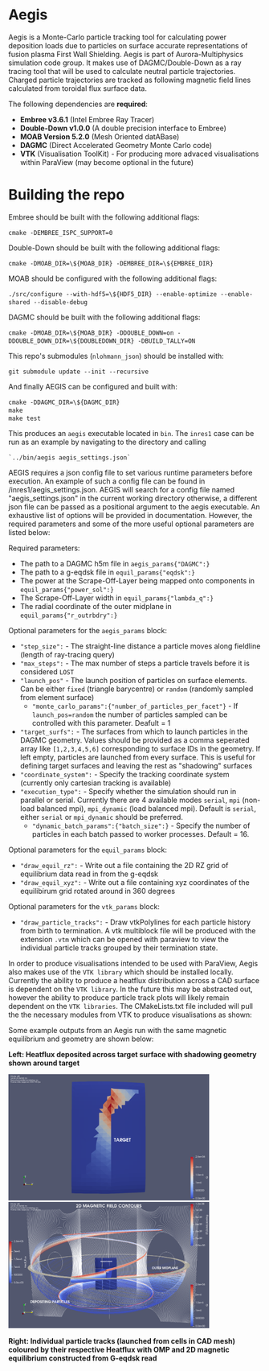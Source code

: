 # Aegis 
Aegis is a Monte-Carlo particle tracking tool for calculating power deposition loads due to particles on surface accurate representations of fusion plasma First Wall Shielding. Aegis is part of Aurora-Multiphysics simulation code group. It makes use of DAGMC/Double-Down as a ray tracing tool that will be used to calculate neutral particle trajectories. Charged particle trajectories are tracked as following magnetic field lines calculated from toroidal flux surface data.

The following dependencies are **required**:
- **Embree v3.6.1** (Intel Embree Ray Tracer)  
- **Double-Down v1.0.0** (A double precision interface to Embree) 
- **MOAB Version 5.2.0** (Mesh Oriented datABase) 
- **DAGMC** (Direct Accelerated Geometry Monte Carlo code)
- **VTK** (Visualisation ToolKit) - For producing more advaced visualisations within ParaView (may become optional in the future)

# Building the repo
Embree should be built with the following additional flags:

    cmake -DEMBREE_ISPC_SUPPORT=0
Double-Down should be built with the following additional flags:

    cmake -DMOAB_DIR=\${MOAB_DIR} -DEMBREE_DIR=\${EMBREE_DIR}
MOAB should be configured with the following additional flags:

    ./src/configure --with-hdf5=\${HDF5_DIR} --enable-optimize --enable-shared --disable-debug
DAGMC should be built with the following additional flags:

    cmake -DMOAB_DIR=\${MOAB_DIR} -DDOUBLE_DOWN=on -DDOUBLE_DOWN_DIR=\${DOUBLEDOWN_DIR} -DBUILD_TALLY=ON

This repo's submodules (`nlohmann_json`) should be installed with:

    git submodule update --init --recursive

And finally AEGIS can be configured and built with:

    cmake -DDAGMC_DIR=\${DAGMC_DIR} 
    make 
    make test

This produces an `aegis` executable located in `bin`. The `inres1` case can be run as an example by navigating to the directory and calling 

    `../bin/aegis aegis_settings.json`

AEGIS requires a json config file to set various runtime parameters before execution. An example of such a config file can be found in /inres1/aegis_settings.json. AEGIS will search for a config file named "aegis_settings.json" in the current working directory otherwise, a different json file can be passed as a positional argument to the aegis executable. An exhaustive list of options will be provided in documentation. However, the required parameters and some of the more useful optional parameters are listed below:

Required parameters: 
- The path to a DAGMC h5m file in `aegis_params{"DAGMC":}`
- The path to a g-eqdsk file in `equil_params{"eqdsk":}`
- The power at the Scrape-Off-Layer being mapped onto components in `equil_params{"power_sol":}`
- The Scrape-Off-Layer width in `equil_params{"lambda_q":}`
- The radial coordinate of the outer midplane in `equil_params{"r_outrbdry":}`

Optional parameters for the `aegis_params` block:
- `"step_size":` - The straight-line distance a particle moves along fieldline (length of ray-tracing query)
- `"max_steps":` - The max number of steps a particle travels before it is considered `LOST`
- `"launch_pos"` - The launch position of particles on surface elements. Can be either `fixed` (triangle barycentre) or `random` (randomly sampled from element surface) 
   - `"monte_carlo_params":{"number_of_particles_per_facet"}` - If `launch_pos=random` the number of particles sampled can be controlled with this parameter. Deafult = 1
- `"target_surfs":` - The surfaces from which to launch particles in the DAGMC geometry. Values should be provided as a comma seperated array like `[1,2,3,4,5,6]` corresponding to surface IDs in the geometry. If left empty, particles are launched from every surface. This is useful for defining target surfaces and leaving the rest as "shadowing" surfaces 
- `"coordinate_system":` - Specify the tracking coordinate system (currently only cartesian tracking is available)
- `"execution_type":` - Specify whether the simulation should run in parallel or serial. Currently there are 4 available modes `serial`, `mpi` (non-load balanced mpi), `mpi_dynamic` (load balanced mpi). Default is `serial`, either `serial` or `mpi_dynamic` should be preferred.
   - `"dynamic_batch_params":{"batch_size":}` - Specify the number of particles in each batch passed to worker processes. Default = 16.  

Optional parameters for the `equil_params` block:
- `"draw_equil_rz":` - Write out a file containing the 2D RZ grid of equilibrium data read in from the g-eqdsk
- `"draw_equil_xyz":` - Write out a file containing xyz coordinates of the equilibirum grid rotated around in 360 degrees

Optional parameters for the `vtk_params` block:
- `"draw_particle_tracks":` - Draw vtkPolylines for each particle history from birth to termination. A vtk multiblock file will be produced with the extension `.vtm` which can be opened with paraview to view the individual particle tracks grouped by their termination state. 

In order to produce visualisations intended to be used with ParaView, Aegis also makes use of the `VTK library` which should be installed locally. Currently the ability to produce a heatflux distribution across a CAD surface is dependent on the `VTK library`. In the future this may be abstracted out, however the ability to produce particle track plots will likely remain dependent on the `VTK libraries`. The CMakeLists.txt file included will pull the the necessary modules from VTK to produce visualisations as shown:

Some example outputs from an Aegis run with the same magnetic equilibrium and geometry are shown below: 

**Left: Heatflux deposited across target surface with shadowing geometry shown around target**

<p float="left">
  <img src="https://github.com/aurora-multiphysics/aegis/blob/main/gh_images/heatflux_deposited.png" alt="Power Deposited" width="400"/>
  <img src="https://github.com/aurora-multiphysics/aegis/blob/main/gh_images/particle_tracks.png" alt="Particle Tracks" width="400" /> 
</p>

**Right: Individual particle tracks (launched from cells in CAD mesh) coloured by their respective Heatflux with OMP and 2D magnetic equilibrium constructed from G-eqdsk read**

